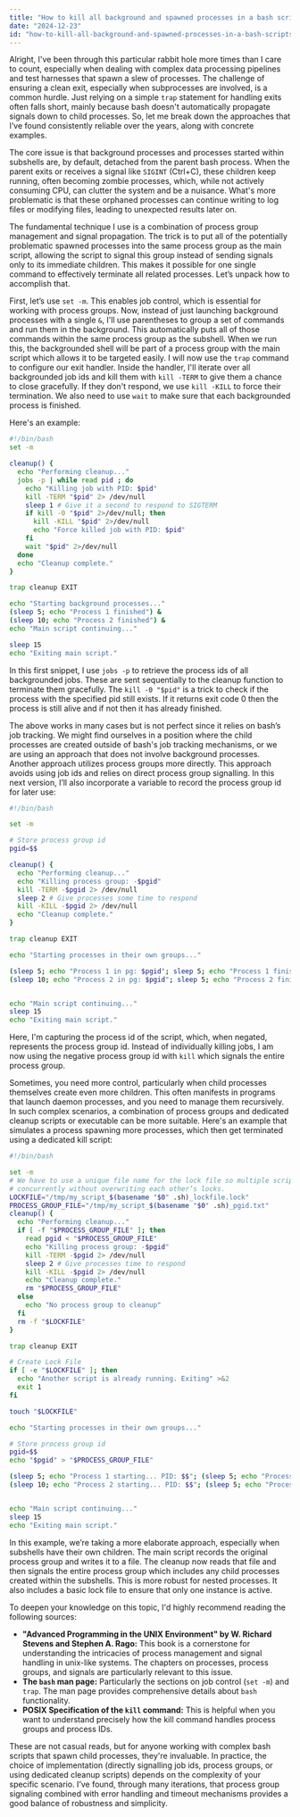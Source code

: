 ```yaml
---
title: "How to kill all background and spawned processes in a bash script's pre-exit handler?"
date: "2024-12-23"
id: "how-to-kill-all-background-and-spawned-processes-in-a-bash-scripts-pre-exit-handler"
---
```


Alright,  I've been through this particular rabbit hole more times than I care to count, especially when dealing with complex data processing pipelines and test harnesses that spawn a slew of processes. The challenge of ensuring a clean exit, especially when subprocesses are involved, is a common hurdle. Just relying on a simple `trap` statement for handling exits often falls short, mainly because bash doesn't automatically propagate signals down to child processes. So, let me break down the approaches that I’ve found consistently reliable over the years, along with concrete examples.

The core issue is that background processes and processes started within subshells are, by default, detached from the parent bash process. When the parent exits or receives a signal like `SIGINT` (Ctrl+C), these children keep running, often becoming zombie processes, which, while not actively consuming CPU, can clutter the system and be a nuisance. What's more problematic is that these orphaned processes can continue writing to log files or modifying files, leading to unexpected results later on.

The fundamental technique I use is a combination of process group management and signal propagation. The trick is to put all of the potentially problematic spawned processes into the same process group as the main script, allowing the script to signal this group instead of sending signals only to its immediate children. This makes it possible for one single command to effectively terminate all related processes. Let’s unpack how to accomplish that.

First, let’s use `set -m`. This enables job control, which is essential for working with process groups. Now, instead of just launching background processes with a single `&`, I'll use parentheses to group a set of commands and run them in the background. This automatically puts all of those commands within the same process group as the subshell. When we run this, the backgrounded shell will be part of a process group with the main script which allows it to be targeted easily. I will now use the `trap` command to configure our exit handler. Inside the handler, I'll iterate over all backgrounded job ids and kill them with `kill -TERM` to give them a chance to close gracefully. If they don't respond, we use `kill -KILL` to force their termination. We also need to use `wait` to make sure that each backgrounded process is finished.

Here's an example:

```bash
#!/bin/bash
set -m

cleanup() {
  echo "Performing cleanup..."
  jobs -p | while read pid ; do
    echo "Killing job with PID: $pid"
    kill -TERM "$pid" 2> /dev/null
    sleep 1 # Give it a second to respond to SIGTERM
    if kill -0 "$pid" 2>/dev/null; then
      kill -KILL "$pid" 2>/dev/null
      echo "Force killed job with PID: $pid"
    fi
    wait "$pid" 2>/dev/null
  done
  echo "Cleanup complete."
}

trap cleanup EXIT

echo "Starting background processes..."
(sleep 5; echo "Process 1 finished") &
(sleep 10; echo "Process 2 finished") &
echo "Main script continuing..."

sleep 15
echo "Exiting main script."
```

In this first snippet, I use `jobs -p` to retrieve the process ids of all backgrounded jobs. These are sent sequentially to the cleanup function to terminate them gracefully. The `kill -0 "$pid"` is a trick to check if the process with the specified pid still exists. If it returns exit code 0 then the process is still alive and if not then it has already finished.

The above works in many cases but is not perfect since it relies on bash’s job tracking. We might find ourselves in a position where the child processes are created outside of bash's job tracking mechanisms, or we are using an approach that does not involve background processes. Another approach utilizes process groups more directly. This approach avoids using job ids and relies on direct process group signalling. In this next version, I’ll also incorporate a variable to record the process group id for later use:

```bash
#!/bin/bash

set -m

# Store process group id
pgid=$$

cleanup() {
  echo "Performing cleanup..."
  echo "Killing process group: -$pgid"
  kill -TERM -$pgid 2> /dev/null
  sleep 2 # Give processes some time to respond
  kill -KILL -$pgid 2> /dev/null
  echo "Cleanup complete."
}

trap cleanup EXIT

echo "Starting processes in their own groups..."

(sleep 5; echo "Process 1 in pg: $pgid"; sleep 5; echo "Process 1 finished"; ) &
(sleep 10; echo "Process 2 in pg: $pgid"; sleep 5; echo "Process 2 finished";) &


echo "Main script continuing..."
sleep 15
echo "Exiting main script."
```

Here, I'm capturing the process id of the script, which, when negated, represents the process group id. Instead of individually killing jobs, I am now using the negative process group id with `kill` which signals the entire process group.

Sometimes, you need more control, particularly when child processes themselves create even more children. This often manifests in programs that launch daemon processes, and you need to manage them recursively. In such complex scenarios, a combination of process groups and dedicated cleanup scripts or executable can be more suitable. Here's an example that simulates a process spawning more processes, which then get terminated using a dedicated kill script:

```bash
#!/bin/bash

set -m
# We have to use a unique file name for the lock file so multiple scripts can run
# concurrently without overwriting each other’s locks.
LOCKFILE="/tmp/my_script_$(basename "$0" .sh)_lockfile.lock"
PROCESS_GROUP_FILE="/tmp/my_script_$(basename "$0" .sh)_pgid.txt"
cleanup() {
  echo "Performing cleanup..."
  if [ -f "$PROCESS_GROUP_FILE" ]; then
    read pgid < "$PROCESS_GROUP_FILE"
    echo "Killing process group: -$pgid"
    kill -TERM -$pgid 2> /dev/null
    sleep 2 # Give processes time to respond
    kill -KILL -$pgid 2> /dev/null
    echo "Cleanup complete."
    rm "$PROCESS_GROUP_FILE"
  else
    echo "No process group to cleanup"
  fi
  rm -f "$LOCKFILE"
}

trap cleanup EXIT

# Create Lock File
if [ -e "$LOCKFILE" ]; then
  echo "Another script is already running. Exiting" >&2
  exit 1
fi

touch "$LOCKFILE"

echo "Starting processes in their own groups..."

# Store process group id
pgid=$$
echo "$pgid" > "$PROCESS_GROUP_FILE"

(sleep 5; echo "Process 1 starting... PID: $$"; (sleep 5; echo "Process 1 child starting... PID: $$"; sleep 5; echo "Process 1 child finishing";); sleep 5; echo "Process 1 finished" ) &
(sleep 10; echo "Process 2 starting... PID: $$"; (sleep 5; echo "Process 2 child starting... PID: $$"; sleep 5; echo "Process 2 child finishing";); sleep 5; echo "Process 2 finished";) &


echo "Main script continuing..."
sleep 15
echo "Exiting main script."
```

In this example, we’re taking a more elaborate approach, especially when subshells have their own children. The main script records the original process group and writes it to a file. The cleanup now reads that file and then signals the entire process group which includes any child processes created within the subshells. This is more robust for nested processes. It also includes a basic lock file to ensure that only one instance is active.

To deepen your knowledge on this topic, I'd highly recommend reading the following sources:

*   **"Advanced Programming in the UNIX Environment" by W. Richard Stevens and Stephen A. Rago:** This book is a cornerstone for understanding the intricacies of process management and signal handling in unix-like systems. The chapters on processes, process groups, and signals are particularly relevant to this issue.
*   **The `bash` man page:** Particularly the sections on job control (`set -m`) and `trap`. The man page provides comprehensive details about `bash` functionality.
*   **POSIX Specification of the `kill` command:** This is helpful when you want to understand precisely how the kill command handles process groups and process IDs.

These are not casual reads, but for anyone working with complex bash scripts that spawn child processes, they're invaluable. In practice, the choice of implementation (directly signalling job ids, process groups, or using dedicated cleanup scripts) depends on the complexity of your specific scenario. I’ve found, through many iterations, that process group signaling combined with error handling and timeout mechanisms provides a good balance of robustness and simplicity.
